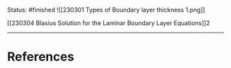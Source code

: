 Status: #finished 
![[230301 Types of Boundary layer thickness 1.png]]

[[230304 Blasius Solution for the Laminar Boundary Layer Equations]]2


---
# References
